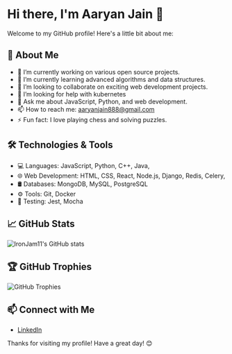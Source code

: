# Hi there, I'm Aaryan Jain 👋

Welcome to my GitHub profile! Here's a little bit about me:

## 🚀 About Me
- 🔭 I’m currently working on various open source projects.
- 🌱 I’m currently learning advanced algorithms and data structures.
- 👯 I’m looking to collaborate on exciting web development projects.
- 🤔 I’m looking for help with kubernetes 
- 💬 Ask me about JavaScript, Python, and web development.
- 📫 How to reach me: [aaryanjain888@gmail.com](mailto:aaryanjain888@gmail.com)
- ⚡ Fun fact: I love playing chess and solving puzzles.

## 🛠️ Technologies & Tools
- 💻 Languages: JavaScript, Python, C++, Java, 
- 🌐 Web Development: HTML, CSS, React, Node.js, Django, Redis, Celery, 
- 🛢️ Databases: MongoDB, MySQL, PostgreSQL
- ⚙️ Tools: Git, Docker
- 🧪 Testing: Jest, Mocha

## 📈 GitHub Stats
![IronJam11's GitHub stats](https://github-readme-stats.vercel.app/api?username=IronJam11&show_icons=true&theme=radical)

## 🏆 GitHub Trophies
![GitHub Trophies](https://github-profile-trophy.vercel.app/?username=IronJam11&theme=radical)

## 📫 Connect with Me
- [LinkedIn]([https://www.linkedin.com/in/your-profile](https://www.linkedin.com/in/aaryan-jain-02b44827a/))

Thanks for visiting my profile! Have a great day! 😊
